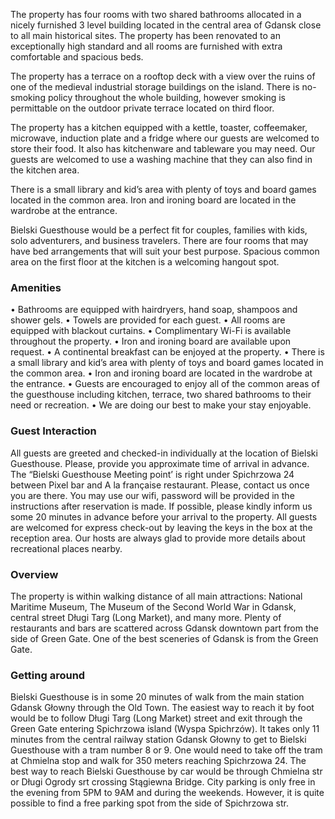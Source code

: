 The property has four rooms with two shared bathrooms allocated in a nicely furnished 3 level building located in the central area of Gdansk close to all main historical sites. The property has been renovated to an exceptionally high standard and all rooms are furnished with extra comfortable and spacious beds.

The property has a terrace on a rooftop deck with a view over the ruins of one of the medieval industrial storage buildings on the island. There is no-smoking policy throughout the whole building, however smoking is permittable on the outdoor private terrace located on third floor.

 The property has a kitchen equipped with a kettle, toaster, coffeemaker, microwave, induction plate and a fridge where our guests are welcomed to store their food. It also has kitchenware and tableware you may need. Our guests are welcomed to use a washing machine that they can also find in the kitchen area.

 There is a small library and kid’s area with plenty of toys and board games located in the common area. Iron and ironing board are located in the wardrobe at the entrance.

 Bielski Guesthouse would be a perfect fit for couples, families with kids, solo adventurers, and business travelers. There are four rooms that may have bed arrangements that will suit your best purpose. Spacious common area on the first floor at the kitchen is a welcoming hangout spot.

### Amenities

• Bathrooms are equipped with hairdryers, hand soap, shampoos and shower gels.
• Towels are provided for each guest.
• All rooms are equipped with blackout curtains.
• Complimentary Wi-Fi is available throughout the property.
• Iron and ironing board are available upon request.
• A continental breakfast can be enjoyed at the property.
• There is a small library and kid’s area with plenty of toys and board games located in the common area.
• Iron and ironing board are located in the wardrobe at the entrance.
• Guests are encouraged to enjoy all of the common areas of the guesthouse including kitchen, terrace, two shared bathrooms to their need or recreation.
• We are doing our best to make your stay enjoyable.

### Guest Interaction

All guests are greeted and checked-in individually at the location of Bielski Guesthouse. Please, provide you approximate time of arrival in advance.
The “Bielski Guesthouse Meeting point’ is right under Spichrzowa 24 between Pixel bar and A la française restaurant. Please, contact us once you are there. You may use our wifi, password will be provided in the instructions after reservation is made.
If possible, please kindly inform us some 20 minutes in advance before your arrival to the property.
All guests are welcomed for express check-out by leaving the keys in the box at the reception area.
Our hosts are always glad to provide more details about recreational places nearby.

### Overview

The property is within walking distance of all main attractions: National Maritime Museum, The Museum of the Second World War in Gdansk, central street Długi Targ (Long Market), and many more. Plenty of restaurants and bars are scattered across Gdansk downtown part from the side of Green Gate. One of the best sceneries of Gdansk is from the Green Gate.

### Getting around

Bielski Guesthouse is in some 20 minutes of walk from the main station Gdansk Głowny through the Old Town. The easiest way to reach it by foot would be to follow Długi Targ (Long Market) street and exit through the Green Gate entering Spichrzowa island (Wyspa Spichrzów).
It takes only 11 minutes from the central railway station Gdansk Głowny to get to Bielski Guesthouse with a tram number 8 or 9. One would need to take off the tram at Chmielna stop and walk for 350 meters reaching Spichrzowa 24.
The best way to reach Bielski Guesthouse by car would be through Chmielna str or Długi Ogrody srt crossing Stągiewna Bridge. City parking is only free in the evening from 5PM to 9AM and during the weekends. However, it is quite possible to find a free parking spot from the side of Spichrzowa str.
